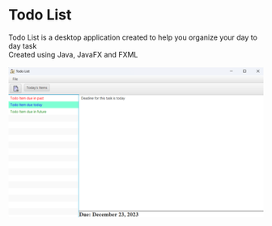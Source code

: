 # Todo List
Todo List is a desktop application created to help you organize your day to day task
<br>
Created using Java, JavaFX and FXML
<br><br>
![Todo List Interface](out/artifacts/TodoList_jar/img.png)
